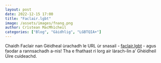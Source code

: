 ```yaml
---
layout: post
date: 2022-12-15 17:00
title: "Faclair.lgbt"
image: /assets/images/fnang.png
author: Crìstean MacMhìcheil
categories: ["Blog", "Gàidhlig", "LGBTQIA+"]
---
```


Chaidh Faclair nan Gèidheal ùrachadh le URL ùr snasail - [faclair.lgbt](https://faclair.lgbt/) - agus faodar a rannsachadh a-nis! Tha e fhathast ri lorg air làrach-lìn a’ Ghèidheil Ùire cuideachd.
